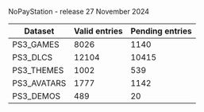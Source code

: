 NoPayStation - release 27 November 2024

|  Dataset  |Valid entries|Pending entries|
|-----------|-------------|---------------|
| PS3_GAMES |     8026    |      1140     |
|  PS3_DLCS |    12104    |     10415     |
| PS3_THEMES|     1002    |      539      |
|PS3_AVATARS|     1777    |      1142     |
| PS3_DEMOS |     489     |       20      |